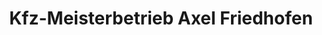---
title: "Kfz-Meisterbetrieb Axel Friedhofen"
url: /koblenz/kfz-meisterbetrieb-axel-friedhofen/
shop: Autowerkstatt
---